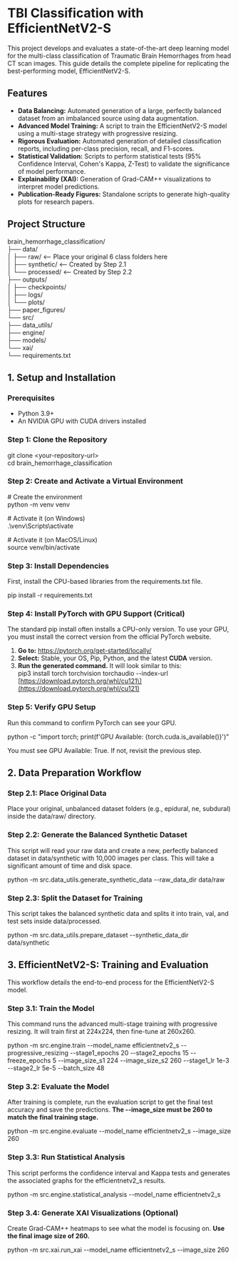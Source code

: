 # **TBI Classification with EfficientNetV2-S**

This project develops and evaluates a state-of-the-art deep learning model for the multi-class classification of Traumatic Brain Hemorrhages from head CT scan images. This guide details the complete pipeline for replicating the best-performing model, EfficientNetV2-S.

## **Features**

* **Data Balancing:** Automated generation of a large, perfectly balanced dataset from an imbalanced source using data augmentation.  
* **Advanced Model Training:** A script to train the EfficientNetV2-S model using a multi-stage strategy with progressive resizing.  
* **Rigorous Evaluation:** Automated generation of detailed classification reports, including per-class precision, recall, and F1-scores.  
* **Statistical Validation:** Scripts to perform statistical tests (95% Confidence Interval, Cohen's Kappa, Z-Test) to validate the significance of model performance.  
* **Explainability (XAI):** Generation of Grad-CAM++ visualizations to interpret model predictions.  
* **Publication-Ready Figures:** Standalone scripts to generate high-quality plots for research papers.

## **Project Structure**

brain\_hemorrhage\_classification/  
├── data/  
│   ├── raw/                \<-- Place your original 6 class folders here  
│   ├── synthetic/          \<-- Created by Step 2.1  
│   └── processed/          \<-- Created by Step 2.2  
├── outputs/  
│   ├── checkpoints/  
│   ├── logs/  
│   └── plots/  
├── paper\_figures/  
└── src/  
    ├── data\_utils/  
    ├── engine/  
    ├── models/  
    └── xai/  
└── requirements.txt

## **1\. Setup and Installation**

### **Prerequisites**

* Python 3.9+  
* An NVIDIA GPU with CUDA drivers installed

### **Step 1: Clone the Repository**

git clone \<your-repository-url\>  
cd brain\_hemorrhage\_classification

### **Step 2: Create and Activate a Virtual Environment**

\# Create the environment  
python \-m venv venv

\# Activate it (on Windows)  
.\\venv\\Scripts\\activate

\# Activate it (on MacOS/Linux)  
source venv/bin/activate

### **Step 3: Install Dependencies**

First, install the CPU-based libraries from the requirements.txt file.

pip install \-r requirements.txt

### **Step 4: Install PyTorch with GPU Support (Critical)**

The standard pip install often installs a CPU-only version. To use your GPU, you must install the correct version from the official PyTorch website.

1. **Go to:** https://pytorch.org/get-started/locally/  
2. **Select:** Stable, your OS, Pip, Python, and the latest **CUDA** version.  
3. **Run the generated command.** It will look similar to this:  
   pip3 install torch torchvision torchaudio \--index-url \[https://download.pytorch.org/whl/cu121\](https://download.pytorch.org/whl/cu121)

### **Step 5: Verify GPU Setup**

Run this command to confirm PyTorch can see your GPU.

python \-c "import torch; print(f'GPU Available: {torch.cuda.is\_available()}')"

You must see GPU Available: True. If not, revisit the previous step.

## **2\. Data Preparation Workflow**

### **Step 2.1: Place Original Data**

Place your original, unbalanced dataset folders (e.g., epidural, ne, subdural) inside the data/raw/ directory.

### **Step 2.2: Generate the Balanced Synthetic Dataset**

This script will read your raw data and create a new, perfectly balanced dataset in data/synthetic with 10,000 images per class. This will take a significant amount of time and disk space.

python \-m src.data\_utils.generate\_synthetic\_data \--raw\_data\_dir data/raw

### **Step 2.3: Split the Dataset for Training**

This script takes the balanced synthetic data and splits it into train, val, and test sets inside data/processed.

python \-m src.data\_utils.prepare\_dataset \--synthetic\_data\_dir data/synthetic

## **3\. EfficientNetV2-S: Training and Evaluation**

This workflow details the end-to-end process for the EfficientNetV2-S model.

### **Step 3.1: Train the Model**

This command runs the advanced multi-stage training with progressive resizing. It will train first at 224x224, then fine-tune at 260x260.

python \-m src.engine.train \--model\_name efficientnetv2\_s \--progressive\_resizing \--stage1\_epochs 20 \--stage2\_epochs 15 \--freeze\_epochs 5 \--image\_size\_s1 224 \--image\_size\_s2 260 \--stage1\_lr 1e-3 \--stage2\_lr 5e-5 \--batch\_size 48

### **Step 3.2: Evaluate the Model**

After training is complete, run the evaluation script to get the final test accuracy and save the predictions. **The \--image\_size must be 260 to match the final training stage.**

python \-m src.engine.evaluate \--model\_name efficientnetv2\_s \--image\_size 260

### **Step 3.3: Run Statistical Analysis**

This script performs the confidence interval and Kappa tests and generates the associated graphs for the efficientnetv2\_s results.

python \-m src.engine.statistical\_analysis \--model\_name efficientnetv2\_s

### **Step 3.4: Generate XAI Visualizations (Optional)**

Create Grad-CAM++ heatmaps to see what the model is focusing on. **Use the final image size of 260.**

python \-m src.xai.run\_xai \--model\_name efficientnetv2\_s \--image\_size 260  
